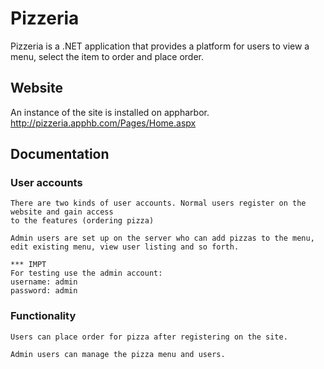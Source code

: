 # Pizzeria

Pizzeria is a .NET application that provides a platform for users to view a menu, select the item to order and place order. 

## Website

An instance of the site is installed on appharbor. 
http://pizzeria.apphb.com/Pages/Home.aspx

## Documentation

### User accounts

    There are two kinds of user accounts. Normal users register on the website and gain access
    to the features (ordering pizza)

    Admin users are set up on the server who can add pizzas to the menu, edit existing menu, view user listing and so forth.

    *** IMPT 
    For testing use the admin account:
    username: admin
    password: admin


### Functionality
    Users can place order for pizza after registering on the site. 

    Admin users can manage the pizza menu and users.